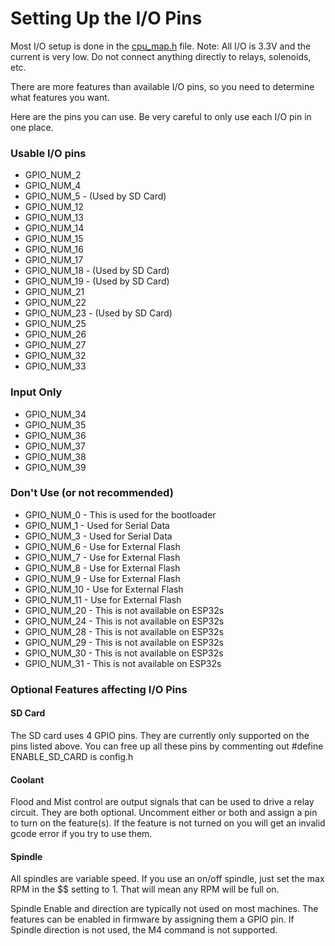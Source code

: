 # Setting Up the I/O Pins

Most I/O setup is done in the [cpu_map.h](cpu_map.h) file. Note: All I/O is 3.3V and the current is very low. Do not connect anything directly to relays, solenoids, etc.

There are more features than available I/O pins, so you need to determine what features you want.

Here are the pins you can use. Be very careful to only use each I/O pin in one place.

### Usable I/O pins

- GPIO_NUM_2
- GPIO_NUM_4
- GPIO_NUM_5 -  (Used by SD Card)
- GPIO_NUM_12
- GPIO_NUM_13
- GPIO_NUM_14
- GPIO_NUM_15
- GPIO_NUM_16
- GPIO_NUM_17
- GPIO_NUM_18 -  (Used by SD Card)
- GPIO_NUM_19 -  (Used by SD Card)
- GPIO_NUM_21
- GPIO_NUM_22
- GPIO_NUM_23 -  (Used by SD Card)
- GPIO_NUM_25
- GPIO_NUM_26
- GPIO_NUM_27
- GPIO_NUM_32
- GPIO_NUM_33

### Input Only

- GPIO_NUM_34
- GPIO_NUM_35
- GPIO_NUM_36
- GPIO_NUM_37
- GPIO_NUM_38
- GPIO_NUM_39

### Don't Use (or not recommended)

- GPIO_NUM_0 - This is used for the bootloader
- GPIO_NUM_1 - Used for Serial Data
- GPIO_NUM_3 - Used for Serial Data
- GPIO_NUM_6 - Use for External Flash 
- GPIO_NUM_7 - Use for External Flash
- GPIO_NUM_8 - Use for External Flash
- GPIO_NUM_9 - Use for External Flash
- GPIO_NUM_10 - Use for External Flash
- GPIO_NUM_11 - Use for External Flash
- GPIO_NUM_20 - This is not available on ESP32s
- GPIO_NUM_24 - This is not available on ESP32s
- GPIO_NUM_28 - This is not available on ESP32s
- GPIO_NUM_29 - This is not available on ESP32s
- GPIO_NUM_30 - This is not available on ESP32s
- GPIO_NUM_31 - This is not available on ESP32s



### Optional Features affecting I/O Pins

#### SD Card

The SD card uses 4 GPIO pins. They are currently only supported on the pins listed above. You can free up all these pins by commenting out #define ENABLE_SD_CARD  is config.h

#### Coolant

Flood and Mist control are output signals that can be used to drive a relay circuit. They are both optional. Uncomment either or both and assign a pin to turn on the feature(s). If the feature is not turned on you will get an invalid gcode error if you try to use them. 

#### Spindle

All spindles are variable speed. If you use an on/off spindle, just set the max RPM in the $$ setting to 1. That will mean any RPM will be full on.

Spindle Enable and direction are typically not used on most machines. The features can be enabled in firmware by assigning them a GPIO pin. If Spindle direction is not used, the M4 command is not supported.









